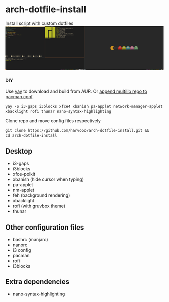 # arch-dotfile-install
Install script with custom dotfiles
![Desktop](pvquhGF.png)

#### DIY
Use [yay](https://github.com/Jguer/yay) to download and build from AUR. Or [append multilib repo to pacman.conf](https://wiki.archlinux.org/title/official_repositories).
```
yay -S i3-gaps i3blocks xfce4 xbanish pa-applet network-manager-applet xbacklight rofi thunar nano-syntax-highlighting
```
Clone repo and move config files respectively
```
git clone https://github.com/harvooo/arch-dotfile-install.git &&
cd arch-dotfile-install
```
## Desktop
- i3-gaps
- i3blocks
- xfce-polkit
- xbanish (hide cursor when typing)
- pa-applet
- nm-applet
- feh (background rendering)
- xbacklight
- rofi (with gruvbox theme)
- thunar

## Other configuration files
- bashrc (manjaro)
- nanorc
- i3 config
- pacman
- rofi
- i3blocks

## Extra dependencies
- nano-syntax-highlighting
